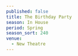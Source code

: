 ```yaml
---
published: false
title: The Birthday Party
season: In House
period: Spring
season_sort: 240
venue:
  - New Theatre
---
```



